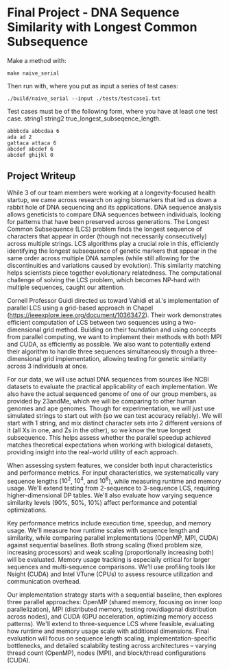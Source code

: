 # Final Project - DNA Sequence Similarity with Longest Common Subsequence

Make a method with:
```
make naive_serial
```
Then run with, where you put as input a series of test cases:
```
./build/naive_serial --input ./tests/testcase1.txt
```

Test cases must be of the following form, where you have at least one test case. string1 string2 true_longest_subseqence_length.
```
abbbcda abbcdaa 6
ada ad 2
gattaca attaca 6
abcdef abcdef 6
abcdef ghijkl 0
```


## Project Writeup

While 3 of our team members were working at a longevity-focused health startup, we came across research on aging biomarkers that led us down a rabbit hole of DNA sequencing and its applications. DNA sequence analysis allows geneticists to compare DNA sequences between individuals, looking for patterns that have been preserved across generations. The Longest Common Subsequence (LCS) problem finds the longest sequence of characters that appear in order (though not necessarily consecutively) across multiple strings. LCS algorithms play a crucial role in this, efficiently identifying the longest subsequence of genetic markers that appear in the same order across multiple DNA samples (while still allowing for the discontinuities and variations caused by evolution). This similarity matching helps scientists piece together evolutionary relatedness. The computational challenge of solving the LCS problem, which becomes NP-hard with multiple sequences, caught our attention.

Cornell Professor Guidi directed us toward Vahidi et al.'s implementation of parallel LCS using a grid-based approach in Chapel (https://ieeexplore.ieee.org/document/10363472). Their work demonstrates efficient computation of LCS between two sequences using a two-dimensional grid method. Building on their foundation and using concepts from parallel computing, we want to implement their methods with both MPI and CUDA, as efficiently as possible. We also want to potentially extend their algorithm to handle three sequences simultaneously through a three-dimensional grid implementation, allowing testing for genetic similarity across 3 individuals at once. 

For our data, we will use actual DNA sequences from sources like NCBI datasets to evaluate the practical applicability of each implementation. We also have the actual sequenced genome of one of our group members, as provided by 23andMe, which we will be comparing to other human genomes and ape genomes. Though for experimentation, we will just use simulated strings to start out with (so we can test accuracy reliably). We will start with 1 string, and mix distinct character sets into 2 different versions of it (all Xs in one, and Zs in the other), so we know the true longest subsequence. This helps assess whether the parallel speedup achieved matches theoretical expectations when working with biological datasets, providing insight into the real-world utility of each approach.

When assessing system features, we consider both input characteristics and performance metrics. For input characteristics, we systematically vary sequence lengths ($10^2$, $10^4$, and $10^6$), while measuring runtime and memory usage. We'll extend testing from 2-sequence to 3-sequence LCS, requiring higher-dimensional DP tables. We'll also evaluate how varying sequence similarity levels (90%, 50%, 10%) affect performance and potential optimizations.

Key performance metrics include execution time, speedup, and memory usage. We'll measure how runtime scales with sequence length and similarity, while comparing parallel implementations (OpenMP, MPI, CUDA) against sequential baselines. Both strong scaling (fixed problem size, increasing processors) and weak scaling (proportionally increasing both) will be evaluated. Memory usage tracking is especially critical for larger sequences and multi-sequence comparisons. We'll use profiling tools like Nsight (CUDA) and Intel VTune (CPUs) to assess resource utilization and communication overhead.

Our implementation strategy starts with a sequential baseline, then explores three parallel approaches: OpenMP (shared memory, focusing on inner loop parallelization), MPI (distributed memory, testing row/diagonal distribution across nodes), and CUDA (GPU acceleration, optimizing memory access patterns). We'll extend to three-sequence LCS where feasible, evaluating how runtime and memory usage scale with additional dimensions. Final evaluation will focus on sequence length scaling, implementation-specific bottlenecks, and detailed scalability testing across architectures – varying thread count (OpenMP), nodes (MPI), and block/thread configurations (CUDA).
